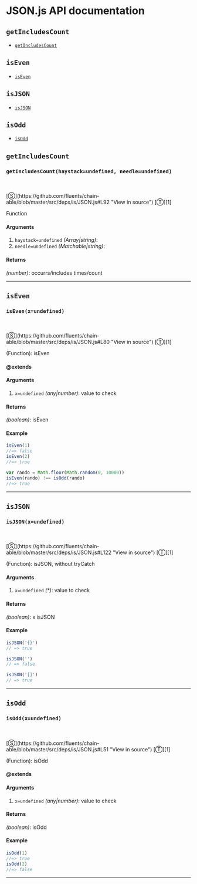 # JSON.js API documentation

<!-- div class="toc-container" -->

<!-- div -->

## `getIncludesCount`
* <a href="#getIncludesCount"  data-meta="getIncludesCount haystack undefined needle undefined"  data-call="getIncludesCount haystack undefined needle undefined"  data-category="Methods"  data-description="Function"  data-name="getIncludesCount"  data-all="meta getIncludesCount haystack undefined needle undefined call getIncludesCount haystack undefined needle undefined category Methods description Function name getIncludesCount member see notes todos klassProps" >`getIncludesCount`</a>

<!-- /div -->

<!-- div -->

## `isEven`
* <a href="#isEven"  data-meta="isEven x undefined"  data-call="isEven x undefined"  data-category="Methods"  data-description="Function isEven"  data-name="isEven"  data-all="meta isEven x undefined call isEven x undefined category Methods description Function isEven name isEven member see notes todos klassProps" >`isEven`</a>

<!-- /div -->

<!-- div -->

## `isJSON`
* <a href="#isJSON"  data-meta="isJSON x undefined"  data-call="isJSON x undefined"  data-category="Methods"  data-description="Function isJSON without tryCatch"  data-name="isJSON"  data-all="meta isJSON x undefined call isJSON x undefined category Methods description Function isJSON without tryCatch name isJSON member see notes todos klassProps" >`isJSON`</a>

<!-- /div -->

<!-- div -->

## `isOdd`
* <a href="#isOdd"  data-meta="isOdd x undefined"  data-call="isOdd x undefined"  data-category="Methods"  data-description="Function isOdd"  data-name="isOdd"  data-all="meta isOdd x undefined call isOdd x undefined category Methods description Function isOdd name isOdd member see notes todos klassProps" >`isOdd`</a>

<!-- /div -->

<!-- /div -->

<!-- div class="doc-container" -->

<!-- div -->

## `getIncludesCount`

<!-- div -->

<h3 id="getIncludesCount" data-member="" data-category="Methods" data-name="getIncludesCount"><code>getIncludesCount(haystack=undefined, needle=undefined)</code></h3>
<br>
<br>
[&#x24C8;](https://github.com/fluents/chain-able/blob/master/src/deps/is/JSON.js#L92 "View in source") [&#x24C9;][1]

Function

#### Arguments
1. `haystack=undefined` *(Array|string)*:
2. `needle=undefined` *(Matchable|string)*:

#### Returns
*(number)*: occurrs/includes times/count

---

<!-- /div -->

<!-- /div -->

<!-- div -->

## `isEven`

<!-- div -->

<h3 id="isEven" data-member="" data-category="Methods" data-name="isEven"><code>isEven(x=undefined)</code></h3>
<br>
<br>
[&#x24C8;](https://github.com/fluents/chain-able/blob/master/src/deps/is/JSON.js#L80 "View in source") [&#x24C9;][1]

(Function): isEven


#### @extends



#### Arguments
1. `x=undefined` *(any|number)*: value to check

#### Returns
*(boolean)*: isEven

#### Example
```js
isEven(1)
//=> false
isEven(2)
//=> true

var rando = Math.floor(Math.random(0, 10000))
isEven(rando) !== isOdd(rando)
//=> true

```
---

<!-- /div -->

<!-- /div -->

<!-- div -->

## `isJSON`

<!-- div -->

<h3 id="isJSON" data-member="" data-category="Methods" data-name="isJSON"><code>isJSON(x=undefined)</code></h3>
<br>
<br>
[&#x24C8;](https://github.com/fluents/chain-able/blob/master/src/deps/is/JSON.js#L122 "View in source") [&#x24C9;][1]

(Function): isJSON, without tryCatch

#### Arguments
1. `x=undefined` *(&#42;)*: value to check

#### Returns
*(boolean)*: x isJSON

#### Example
```js
isJSON('{}')
// => true

isJSON('')
// => false

isJSON('[]')
// => true

```
---

<!-- /div -->

<!-- /div -->

<!-- div -->

## `isOdd`

<!-- div -->

<h3 id="isOdd" data-member="" data-category="Methods" data-name="isOdd"><code>isOdd(x=undefined)</code></h3>
<br>
<br>
[&#x24C8;](https://github.com/fluents/chain-able/blob/master/src/deps/is/JSON.js#L51 "View in source") [&#x24C9;][1]

(Function): isOdd


#### @extends



#### Arguments
1. `x=undefined` *(any|number)*: value to check

#### Returns
*(boolean)*: isOdd

#### Example
```js
isOdd(1)
//=> true
isOdd(2)
//=> false

```
---

<!-- /div -->

<!-- /div -->

<!-- /div -->

 [1]: #getincludescount "Jump back to the TOC."
